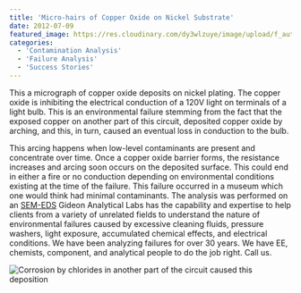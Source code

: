 ```yaml
---
title: 'Micro-hairs of Copper Oxide on Nickel Substrate'
date: 2012-07-09
featured_image: https://res.cloudinary.com/dy3wlzuye/image/upload/f_auto,c_scale,w_250/v1/GideonLabs/corrosion-by-chlorides-in-another-part-of-circuit-casued-this-deposition.jpg
categories:
  - 'Contamination Analysis'
  - 'Failure Analysis'
  - 'Success Stories'
---
```


This a micrograph of copper oxide deposits on nickel plating. The copper oxide is inhibiting the electrical conduction of a 120V light on terminals of a light bulb. This is an environmental failure stemming from the fact that the exposed copper on another part of this circuit, deposited copper oxide by arching, and this, in turn, caused an eventual loss in conduction to the bulb.

This arcing happens when low-level contaminants are present and concentrate over time. Once a copper oxide barrier forms, the resistance increases and arcing soon occurs on the deposited surface. This could end in either a fire or no conduction depending on environmental conditions existing at the time of the failure. This failure occurred in a museum which one would think had minimal contaminants. The analysis was performed on an [SEM-EDS](/analytical-services/scanning-electron-microscopy/)
Gideon Analytical Labs has the capability and expertise to help clients from a variety of unrelated fields to understand the nature of environmental failures caused by excessive cleaning fluids, pressure washers, light exposure, accumulated chemical effects, and electrical conditions. We have been analyzing failures for over 30 years. We have EE, chemists, component, and analytical people to do the job right. Call us.

![Corrosion by chlorides in another part of the circuit caused this deposition](https://res.cloudinary.com/dy3wlzuye/image/upload/f_auto,c_scale,w_300/GideonLabs/corrosion-by-chlorides-in-another-part-of-circuit-casued-this-deposition.jpg 'Corrosion by chlorides in another part of the circuit caused this deposition')
